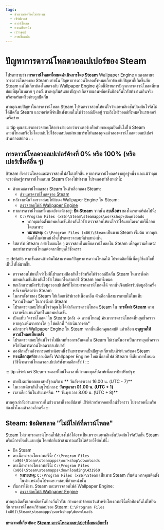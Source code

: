 ```yaml
---
tags:
  - ช่วงเวลาเครื่องไม่ทำงาน
  - เซิร์ฟเวอร์
  - ดาวน์โหลด
  - ความคืบหน้า
  - เวิร์กชอป
  - การเชื่อมต่อ
---
```


# ปัญหาการดาวน์โหลดวอลเปเปอร์ของ Steam

โปรดทราบว่า **การดาวน์โหลดทั้งหมดดำเนินการโดย Steam** Wallpaper Engine แสดงสถานะการดาวน์โหลดของ Steam เท่านั้น ปัญหาการดาวน์โหลดทั้งหมดเกี่ยวข้องกับปัญหาที่เกิดขึ้นกับ Steam แต่ไม่เกี่ยวข้องโดยตรงกับ Wallpaper Engine คู่มือนี้มีรายการปัญหาการดาวน์โหลดที่พบบ่อยที่สุดในหลาย ๆ กรณี สาเหตุเริ่มต้นของปัญหาเกิดจากแอพพลิเคชันป้องกันไวรัสทำงานเกินจริงหรือพอร์ตเครือข่ายถูกปิดกั้น

หากคุณพบปัญหาในการดาวน์โหลด Steam โปรดตรวจสอบให้แน่ใจว่าแอพพลิเคชันป้องกันไวรัสไม่ได้ปิดกั้น Steam และพอร์ตที่จำเป็นทั้งหมดในไฟร์วอลล์เปิดอยู่ รวมถึงไฟร์วอลล์ทั้งหมดในเราเตอร์เครือข่าย

::: tip
คุณสามารถตรวจสอบได้อย่างง่ายดายว่าเราเตอร์เครือข่ายของคุณปิดกั้นไม่ให้ Steam ดาวน์โหลดหรือไม่โดยสลับไปใช้ฮอตสปอตผ่านสมาร์ทโฟนของคุณแล้วลองดาวน์โหลดวอลเปเปอร์ผ่านฮอตสปอต
:::

## การดาวน์โหลดวอลเปเปอร์ค้างที่ 0% หรือ 100% (หรือเปอร์เซ็นต์อื่น ๆ)
Steam ยังดาวน์โหลดและตรวจสอบไฟล์ไม่เสร็จสิ้น หากการดาวน์โหลดค้างอยู่ครู่หนึ่ง และแม้ว่าคุณจะรอซักครู่การดาวน์โหลดบน Steam ยังคงไม่ทำงาน โปรดลองทำสิ่งเหล่านี้:

* ล้างแคชดาวน์โหลดของ Steam ในตัวเลือกของ Steam:
  * [ล้างแคชดาวน์โหลดของ Steam](https://support.steampowered.com/kb_article.php?ref=3134-TIAL-4638)
* หลังจากนั้นจึงตรวจสอบไฟล์ของ Wallpaper Engine ใน Steam:
  * [ตรวจสอบไฟล์ Wallpaper Engine](https://support.steampowered.com/kb_article.php?ref=2037-QEUH-3335)
* หากการดาวน์โหลดทั้งหมดยังคงค้างอยู่: **ปิด Steam** จากนั้น **ลบเนื้อหา** ของไดเรกทอรีต่อไปนี้:
  * `C:\Program Files (x86)\Steam\steamapps\workshop\downloads`
    * หากคุณติดตั้งแอพพลิเคชันป้องกันไวรัส ตรวจสอบให้แน่ใจว่าได้แยกไดเรกทอรีนี้ออกโดยเฉพาะ
    * **หมายเหตุ:** `C:\Program Files (x86)\Steam` เป็นพาธ Steam เริ่มต้น หากคุณติดตั้งในตำแหน่งอื่นโปรดตรวจสอบที่ตำแหน่งนั้น
* รีสตาร์ท Steam อย่าเริ่มเกมใด ๆ ตรวจสอบในแท็บดาวน์โหลดใน Steam เพื่อดูความคืบหน้าและทำการดาวน์โหลดต่อจากที่หยุดไว้ชั่วคราว

::: details
หากขั้นตอนข้างต้นไม่สามารถแก้ปัญหาการดาวน์โหลดได้ โปรดคลิกที่นี่เพื่อดูวิธีแก้ไขที่เป็นไปได้มากขึ้น
* ตรวจสอบให้แน่ใจว่าไม่มีโปรแกรมป้องกันไวรัสหรือไฟร์วอลล์ปิดกั้น Steam ในการตั้งค่าแอพพลิเคชันป้องกันไวรัส ให้แยกไดเรกทอรี Steam ออกทั้งหมด
* ยกเลิกการสมัครรับข้อมูลวอลเปเปอร์ที่ไม่สามารถดาวน์โหลดได้ จากนั้นจึงสมัครรับข้อมูลอีกครั้งหลังจากรีสตาร์ท Steam
* ในการตั้งค่าของ Steam ให้เลือกเซิร์ฟเวอร์เนื้อหาอื่น ตัวเลือกนี้สามารถพบได้ในแท็บ "ดาวน์โหลด" ในการตั้งค่า Steam
* โปรดตรวจสอบให้แน่ใจว่าคุณไม่ได้จำกัดการดาวน์โหลด Steam ใน **การตั้งค่า Steam** ตามเวลาหรือแบนด์วิดท์ในแอพพลิเคชัน
* เปิดแท็บ 'ดาวน์โหลด' ใน Steam (คลัง -> ดาวน์โหลด) ค้นหาการดาวน์โหลดที่หยุดชั่วคราว หากคุณเห็นรายการใด ๆ ให้คลิกที่ "ดำเนินการต่อ"
* คลิกขวาที่ Wallpaper Engine ใน Steam จากนั้นเลือกคุณสมบัติ แล้วเลือก **อนุญาตให้ดาวน์โหลดเบื้องหลัง**
* โปรดตรวจสอบให้แน่ใจว่าไม่มีเกมที่รอการอัพเดตใน Steam ไม่เช่นนั้นอาจเป็นการหยุดชั่วคราวหรือปิดการดาวน์โหลดวอลเปเปอร์
* ลองอีกครั้งหลังจากรออย่างน้อยหนึ่งวันเพราะอาจเป็นปัญหาเกี่ยวกับเซิร์ฟเวอร์ของ Steam
* **ทางเลือกสุดท้าย** ลองติดตั้ง Wallpaper Engine ใหม่เพื่อลบไฟล์ Steam ที่เสียหายทั้งหมด (วิธีนี้จะดาวน์โหลดวอลเปเปอร์ทั้งหมดอีกครั้ง!)
:::

::: tip
เซิร์ฟเวอร์ Steam จะออฟไลน์ในเวลาที่กำหนดทุกสัปดาห์เพื่อการปิดปรับปรุง:

* ชายฝั่งตะวันตกของสหรัฐอเมริกา: ** วันอังคารเวลา 16.00 น. (UTC - 7)**
* ในเวลาเดียวกันในยุโรปกลาง: **วันพุธเวลา 01.00 น. (UTC + 1)**
* เวลาเดียวกันในประเทศจีน: ** วันพุธเวลา 8.00 น. (UTC + 8)**

หากคุณกำลังอ่านบทความในช่วงเวลานี้ของสัปดาห์ เซิร์ฟเวอร์อาจออฟไลน์ชั่วคราว โปรดรอหนึ่งหรือสองชั่วโมงแล้วลองอีกครั้ง
:::

## Steam: ข้อผิดพลาด "ไม่มีไฟล์ที่ดาวน์โหลด"

Steam ไม่สามารถดาวน์โหลดไฟล์บางไฟล์ได้อาจเป็นเพราะแอพพลิเคชันป้องกันไวรัสปิดกั้น Steam หรือมีการปิดกั้นแบบสุ่ม โดยปกติแล้วสามารถแก้ไขได้ด้วยวิธีต่อไปนี้:

* ปิด Steam
* ลบเนื้อหาของไดเรกทอรีนี้: `C:\Program Files (x86)\Steam\steamapps\workshop\downloads`
* ลบเนื้อหาของไดเรกทอรีนี้: `C:\Program Files (x86)\Steam\steamapps\downloading\431960`
  * **หมายเหตุ:** `C:\Program Files (x86)\Steam` เป็นพาธ Steam เริ่มต้น หากคุณติดตั้งในตำแหน่งอื่นโปรดตรวจสอบที่ตำแหน่งนั้น
* เริ่มการใช้งาน Steam และตรวจสอบไฟล์ Wallpaper Engine:
  * [ตรวจสอบไฟล์ Wallpaper Engine](https://support.steampowered.com/kb_article.php?ref=2037-QEUH-3335)

หากคุณติดตั้งแอพพลิเคชันป้องกันไวรัส: กำหนดค่าข้อยกเว้นสำหรับไดเรกทอรีนี้เพื่อป้องกันไม่ให้ปิดกั้นการดาวน์โหลดเวิร์กชอปของ Steam: `C:\Program Files (x86)\Steam\steamapps\workshop\downloads`

#### บทความที่เกี่ยวข้อง: [Steam ดาวน์โหลดวอลเปเปอร์ทั้งหมดอีกครั้ง](/steam/redownload)